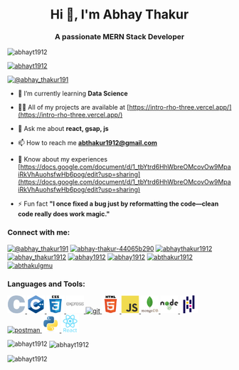 <h1 align="center">Hi 👋, I'm Abhay Thakur</h1>
<h3 align="center">A passionate MERN Stack Developer</h3>

<p align="left"> <img src="https://komarev.com/ghpvc/?username=abhayt1912&label=Profile%20views&color=0e75b6&style=flat" alt="abhayt1912" /> </p>

<p align="left"> <a href="https://github.com/ryo-ma/github-profile-trophy"><img src="https://github-profile-trophy.vercel.app/?username=abhayt1912" alt="abhayt1912" /></a> </p>

<p align="left"> <a href="https://twitter.com/@abhay_thakur191" target="blank"><img src="https://img.shields.io/twitter/follow/@abhay_thakur191?logo=twitter&style=for-the-badge" alt="@abhay_thakur191" /></a> </p>

- 🌱 I’m currently learning **Data Science**

- 👨‍💻 All of my projects are available at [https://intro-rho-three.vercel.app/](https://intro-rho-three.vercel.app/)

- 💬 Ask me about **react, gsap, js**

- 📫 How to reach me **abthakur1912@gmail.com**

- 📄 Know about my experiences [https://docs.google.com/document/d/1_tbYtrd6HhWbreOMcovOw9MpaiRkVhAuohsfwHb6pog/edit?usp=sharing](https://docs.google.com/document/d/1_tbYtrd6HhWbreOMcovOw9MpaiRkVhAuohsfwHb6pog/edit?usp=sharing)

- ⚡ Fun fact **"I once fixed a bug just by reformatting the code—clean code really does work magic."**

<h3 align="left">Connect with me:</h3>
<p align="left">
<a href="https://twitter.com/@abhay_thakur191" target="blank"><img align="center" src="https://raw.githubusercontent.com/rahuldkjain/github-profile-readme-generator/master/src/images/icons/Social/twitter.svg" alt="@abhay_thakur191" height="30" width="40" /></a>
<a href="https://linkedin.com/in/abhay-thakur-44065b290" target="blank"><img align="center" src="https://raw.githubusercontent.com/rahuldkjain/github-profile-readme-generator/master/src/images/icons/Social/linked-in-alt.svg" alt="abhay-thakur-44065b290" height="30" width="40" /></a>
<a href="https://fb.com/abhaythakur1912" target="blank"><img align="center" src="https://raw.githubusercontent.com/rahuldkjain/github-profile-readme-generator/master/src/images/icons/Social/facebook.svg" alt="abhaythakur1912" height="30" width="40" /></a>
<a href="https://instagram.com/abhay_thakur1912" target="blank"><img align="center" src="https://raw.githubusercontent.com/rahuldkjain/github-profile-readme-generator/master/src/images/icons/Social/instagram.svg" alt="abhay_thakur1912" height="30" width="40" /></a>
<a href="https://www.codechef.com/users/abhay1912" target="blank"><img align="center" src="https://cdn.jsdelivr.net/npm/simple-icons@3.1.0/icons/codechef.svg" alt="abhay1912" height="30" width="40" /></a>
<a href="https://codeforces.com/profile/abhay1912" target="blank"><img align="center" src="https://raw.githubusercontent.com/rahuldkjain/github-profile-readme-generator/master/src/images/icons/Social/codeforces.svg" alt="abhay1912" height="30" width="40" /></a>
<a href="https://www.leetcode.com/abthakur1912" target="blank"><img align="center" src="https://raw.githubusercontent.com/rahuldkjain/github-profile-readme-generator/master/src/images/icons/Social/leet-code.svg" alt="abthakur1912" height="30" width="40" /></a>
<a href="https://auth.geeksforgeeks.org/user/abthakulgmu" target="blank"><img align="center" src="https://raw.githubusercontent.com/rahuldkjain/github-profile-readme-generator/master/src/images/icons/Social/geeks-for-geeks.svg" alt="abthakulgmu" height="30" width="40" /></a>
</p>

<h3 align="left">Languages and Tools:</h3>
<p align="left"> <a href="https://www.cprogramming.com/" target="_blank" rel="noreferrer"> <img src="https://raw.githubusercontent.com/devicons/devicon/master/icons/c/c-original.svg" alt="c" width="40" height="40"/> </a> <a href="https://www.w3schools.com/cpp/" target="_blank" rel="noreferrer"> <img src="https://raw.githubusercontent.com/devicons/devicon/master/icons/cplusplus/cplusplus-original.svg" alt="cplusplus" width="40" height="40"/> </a> <a href="https://www.w3schools.com/css/" target="_blank" rel="noreferrer"> <img src="https://raw.githubusercontent.com/devicons/devicon/master/icons/css3/css3-original-wordmark.svg" alt="css3" width="40" height="40"/> </a> <a href="https://expressjs.com" target="_blank" rel="noreferrer"> <img src="https://raw.githubusercontent.com/devicons/devicon/master/icons/express/express-original-wordmark.svg" alt="express" width="40" height="40"/> </a> <a href="https://git-scm.com/" target="_blank" rel="noreferrer"> <img src="https://www.vectorlogo.zone/logos/git-scm/git-scm-icon.svg" alt="git" width="40" height="40"/> </a> <a href="https://www.w3.org/html/" target="_blank" rel="noreferrer"> <img src="https://raw.githubusercontent.com/devicons/devicon/master/icons/html5/html5-original-wordmark.svg" alt="html5" width="40" height="40"/> </a> <a href="https://developer.mozilla.org/en-US/docs/Web/JavaScript" target="_blank" rel="noreferrer"> <img src="https://raw.githubusercontent.com/devicons/devicon/master/icons/javascript/javascript-original.svg" alt="javascript" width="40" height="40"/> </a> <a href="https://www.mongodb.com/" target="_blank" rel="noreferrer"> <img src="https://raw.githubusercontent.com/devicons/devicon/master/icons/mongodb/mongodb-original-wordmark.svg" alt="mongodb" width="40" height="40"/> </a> <a href="https://nodejs.org" target="_blank" rel="noreferrer"> <img src="https://raw.githubusercontent.com/devicons/devicon/master/icons/nodejs/nodejs-original-wordmark.svg" alt="nodejs" width="40" height="40"/> </a> <a href="https://pandas.pydata.org/" target="_blank" rel="noreferrer"> <img src="https://raw.githubusercontent.com/devicons/devicon/2ae2a900d2f041da66e950e4d48052658d850630/icons/pandas/pandas-original.svg" alt="pandas" width="40" height="40"/> </a> <a href="https://postman.com" target="_blank" rel="noreferrer"> <img src="https://www.vectorlogo.zone/logos/getpostman/getpostman-icon.svg" alt="postman" width="40" height="40"/> </a> <a href="https://www.python.org" target="_blank" rel="noreferrer"> <img src="https://raw.githubusercontent.com/devicons/devicon/master/icons/python/python-original.svg" alt="python" width="40" height="40"/> </a> <a href="https://reactjs.org/" target="_blank" rel="noreferrer"> <img src="https://raw.githubusercontent.com/devicons/devicon/master/icons/react/react-original-wordmark.svg" alt="react" width="40" height="40"/> </a> </p>

<p><img align="left" src="https://github-readme-stats.vercel.app/api/top-langs?username=abhayt1912&show_icons=true&locale=en&layout=compact" alt="abhayt1912" /></p>

<p>&nbsp;<img align="center" src="https://github-readme-stats.vercel.app/api?username=abhayt1912&show_icons=true&locale=en" alt="abhayt1912" /></p>

<p><img align="center" src="https://github-readme-streak-stats.herokuapp.com/?user=abhayt1912&" alt="abhayt1912" /></p>
